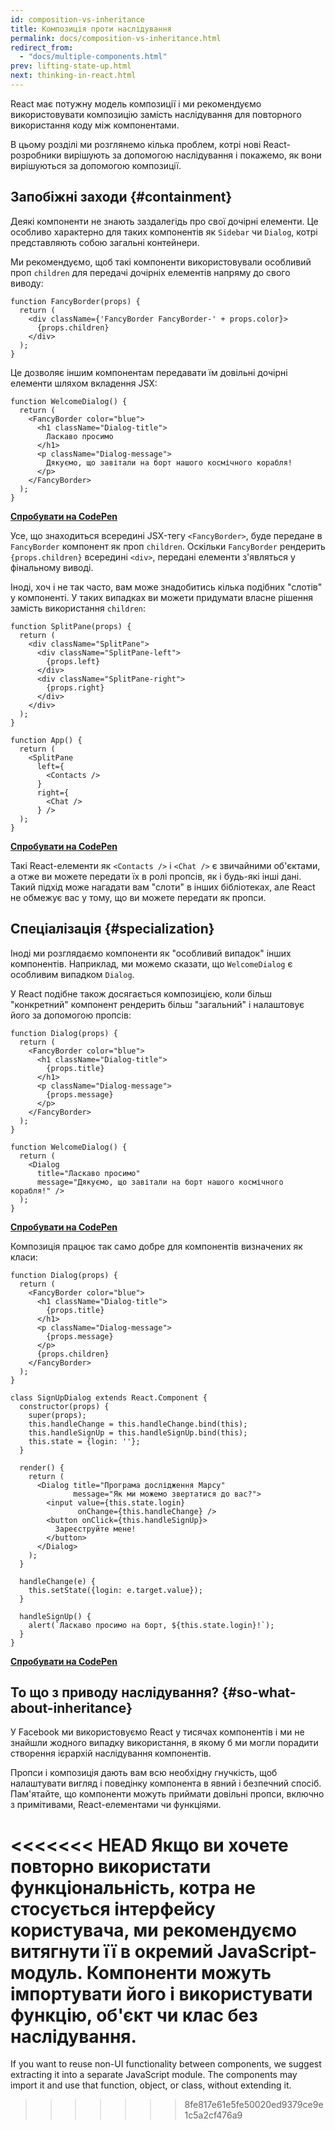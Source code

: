 ```yaml
---
id: composition-vs-inheritance
title: Композиція проти наслідування
permalink: docs/composition-vs-inheritance.html
redirect_from:
  - "docs/multiple-components.html"
prev: lifting-state-up.html
next: thinking-in-react.html
---
```


React має потужну модель композиції і ми рекомендуємо використовувати композицію замість наслідування для повторного використання коду між компонентами.

В цьому розділі ми розглянемо кілька проблем, котрі нові React-розробники вирішують за допомогою наслідування і покажемо, як вони вирішуються за допомогою композиції.

## Запобіжні заходи {#containment}

Деякі компоненти не знають заздалегідь про свої дочірні елементи. Це особливо характерно для таких компонентів як `Sidebar` чи `Dialog`, котрі представляють собою загальні контейнери.

Ми рекомендуємо, щоб такі компоненти використовували особливий проп `children` для передачі дочірніх елементів напряму до свого виводу:

```js{4}
function FancyBorder(props) {
  return (
    <div className={'FancyBorder FancyBorder-' + props.color}>
      {props.children}
    </div>
  );
}
```

Це дозволяє іншим компонентам передавати їм довільні дочірні елементи шляхом вкладення JSX:

```js{4-9}
function WelcomeDialog() {
  return (
    <FancyBorder color="blue">
      <h1 className="Dialog-title">
        Ласкаво просимо
      </h1>
      <p className="Dialog-message">
        Дякуємо, що завітали на борт нашого космічного корабля!
      </p>
    </FancyBorder>
  );
}
```

**[Спробувати на CodePen](https://codepen.io/gaearon/pen/ozqNOV?editors=0010)**

Усе, що знаходиться всередині JSX-тегу `<FancyBorder>`, буде передане в `FancyBorder` компонент як проп `children`. Оскільки `FancyBorder` рендерить `{props.children}` всередині `<div>`, передані елементи з'являться у фінальному виводі.

Іноді, хоч і не так часто, вам може знадобитись кілька подібних "слотів" у компоненті. У таких випадках ви можети придумати власне рішення замість використання `children`:

```js{5,8,18,21}
function SplitPane(props) {
  return (
    <div className="SplitPane">
      <div className="SplitPane-left">
        {props.left}
      </div>
      <div className="SplitPane-right">
        {props.right}
      </div>
    </div>
  );
}

function App() {
  return (
    <SplitPane
      left={
        <Contacts />
      }
      right={
        <Chat />
      } />
  );
}
```

[**Спробувати на CodePen**](https://codepen.io/gaearon/pen/gwZOJp?editors=0010)

Такі React-елементи як `<Contacts />` і `<Chat />` є звичайними об'єктами, а отже ви можете передати їх в ролі пропсів, як і будь-які інші дані. Такий підхід може нагадати вам "слоти" в інших бібліотеках, але React не обмежує вас у тому, що ви можете передати як пропси.

## Спеціалізація {#specialization}

Іноді ми розглядаємо компоненти як "особливий випадок" інших компонентів. Наприклад, ми можемо сказати, що `WelcomeDialog` є особливим випадком `Dialog`.

У React подібне також досягається композицією, коли більш "конкретний" компонент рендерить більш "загальний" і налаштовує його за допомогою пропсів:

```js{5,8,16-18}
function Dialog(props) {
  return (
    <FancyBorder color="blue">
      <h1 className="Dialog-title">
        {props.title}
      </h1>
      <p className="Dialog-message">
        {props.message}
      </p>
    </FancyBorder>
  );
}

function WelcomeDialog() {
  return (
    <Dialog
      title="Ласкаво просимо"
      message="Дякуємо, що завітали на борт нашого космічного корабля!" />
  );
}
```

[**Спробувати на CodePen**](https://codepen.io/gaearon/pen/kkEaOZ?editors=0010)

Композиція працює так само добре для компонентів визначених як класи:

```js{10,27-31}
function Dialog(props) {
  return (
    <FancyBorder color="blue">
      <h1 className="Dialog-title">
        {props.title}
      </h1>
      <p className="Dialog-message">
        {props.message}
      </p>
      {props.children}
    </FancyBorder>
  );
}

class SignUpDialog extends React.Component {
  constructor(props) {
    super(props);
    this.handleChange = this.handleChange.bind(this);
    this.handleSignUp = this.handleSignUp.bind(this);
    this.state = {login: ''};
  }

  render() {
    return (
      <Dialog title="Програма дослідження Марсу"
              message="Як ми можемо звертатися до вас?">
        <input value={this.state.login}
               onChange={this.handleChange} />
        <button onClick={this.handleSignUp}>
          Зареєструйте мене!
        </button>
      </Dialog>
    );
  }

  handleChange(e) {
    this.setState({login: e.target.value});
  }

  handleSignUp() {
    alert(`Ласкаво просимо на борт, ${this.state.login}!`);
  }
}
```

[**Спробувати на CodePen**](https://codepen.io/gaearon/pen/gwZbYa?editors=0010)

## То що з приводу наслідування? {#so-what-about-inheritance}

У Facebook ми використовуємо React у тисячах компонентів і ми не знайшли жодного випадку використання, в якому б ми могли порадити створення ієрархій наслідування компонентів.

Пропси і композиція дають вам всю необхідну гнучкість, щоб налаштувати вигляд і поведінку компонента в явний і безпечний спосіб. Пам'ятайте, що компоненти можуть приймати довільні пропси, включно з примітивами, React-елементами чи функціями.

<<<<<<< HEAD
Якщо ви хочете повторно використати функціональність, котра не стосується інтерфейсу користувача, ми рекомендуємо витягнути її в окремий JavaScript-модуль. Компоненти можуть імпортувати його і використувати функцію, об'єкт чи клас без наслідування.
=======
If you want to reuse non-UI functionality between components, we suggest extracting it into a separate JavaScript module. The components may import it and use that function, object, or class, without extending it.
>>>>>>> 8fe817e61e5fe50020ed9379ce9e1c5a2cf476a9
